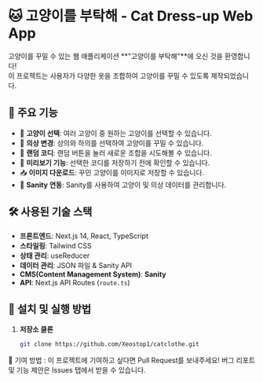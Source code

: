 # 🐱 고양이를 부탁해 - Cat Dress-up Web App

고양이를 꾸밀 수 있는 웹 애플리케이션 **"고양이를 부탁해"**에 오신 것을 환영합니다!  
이 프로젝트는 사용자가 다양한 옷을 조합하여 고양이를 꾸밀 수 있도록 제작되었습니다.

## 🎨 주요 기능

- 🐾 **고양이 선택**: 여러 고양이 중 원하는 고양이를 선택할 수 있습니다.
- 👕 **의상 변경**: 상의와 하의를 선택하여 고양이를 꾸밀 수 있습니다.
- 🎲 **랜덤 코디**: 랜덤 버튼을 눌러 새로운 조합을 시도해볼 수 있습니다.
- 👀 **미리보기 기능**: 선택한 코디를 저장하기 전에 확인할 수 있습니다.
- 📥 **이미지 다운로드**: 꾸민 고양이를 이미지로 저장할 수 있습니다.
- 📡 **Sanity 연동**: Sanity를 사용하여 고양이 및 의상 데이터를 관리합니다.

## 🛠 사용된 기술 스택

- **프론트엔드**: Next.js 14, React, TypeScript
- **스타일링**: Tailwind CSS
- **상태 관리**: useReducer
- **데이터 관리**: JSON 파일 & Sanity API
- **CMS(Content Management System)**: **Sanity**
- **API**: Next.js API Routes (`route.ts`)

## 🚀 설치 및 실행 방법

1. **저장소 클론**
   ```bash
   git clone https://github.com/Xeostop1/catclothe.git


🤝 기여 방법 :
이 프로젝트에 기여하고 싶다면 Pull Request를 보내주세요!
버그 리포트 및 기능 제안은 Issues 탭에서 받을 수 있습니다.